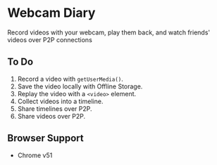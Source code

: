 Webcam Diary
============

Record videos with your webcam, play them back, and watch friends' videos over P2P connections

To Do
-----

1. Record a video with `getUserMedia()`.
2. Save the video locally with Offline Storage.
3. Replay the video with a `<video>` element.
4. Collect videos into a timeline.
5. Share timelines over P2P.
6. Share videos over P2P.

Browser Support
---------------

* Chrome v51
